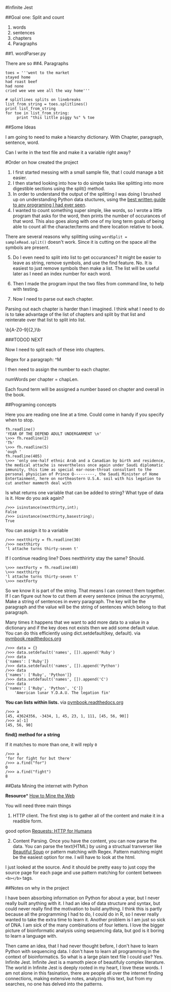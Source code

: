 #Infinite Jest

##Goal one:  Split and count

1. words
2. sentences
3. chapters
4. Paragraphs

##1. wordParser.py

There are so 
##4. Paragraphs

    toes = '''went to the market
    stayed home
    had roast beef
    had none
    cried wee wee wee all the way home'''
     
    # splitlines splits on linebreaks
    list_from_string = toes.splitlines()
    print list_from_string
    for toe in list_from_string:
         print "this little piggy %s" % toe


##Some Ideas

I am going to need to make a hiearchy dictionary.  With Chapter, paragraph, sentence, word.  

Can I write in the text file and make it a variable right away?  


#Order on how created the project

1.  I first started messing with a small sample file, that I could manage a bit easier. 
2.  I then started looking into how to do simple tasks like splitting into more digestible sections using the split() method.
3.  In order to understand the output of the splitting I was doing I brushed up on understanding Python data stuctures, using the [best written guide to any programing I had ever seen](http://pymbook.readthedocs.org/en/latest/datastructure.html#matrixmul-py).  
4. I wanted to count something super simple, like words, so I wrote a little program that asks for the word, then prints the number of occurances of that word. This also goes along with one of my long term goals of being able to count all the character/terms and there location relative to book. 

There are several reasons why splitting using ```wordSplit = sampleRead.split()``` doesn't work. Since it is cutting on the space all the symbols are present. 

5.  Do I even need to split into list to get occurances? It might be easier to leave as string, remove symbols, and use the find feature. No.  It is easiest to just remove symbols then make a list. The list will be useful later as I need an index number for each word. 

6. Then I made the program input the two files from command line, to help with testing. 

7.  Now I need to parse out each chapter. 

Parsing out each chapter is harder than I imagined.  I think what I need to do is to take advantage of the list of chapters and split by that list and reinterate over that list to split into list. 

\b[A-Z0-9]{2,}\b

###TODOD NEXT

Now I need to split each of these into chapters. 

Regex for a paragraph:  ^M

I then need to assign the number to each chapter.  

numWords per chapter = chapLen.

Each found term will be assigned a number based on chapter and overall in the book. 

##Programing concepts

Here you are reading one line at a time. Could come in handy if you specify when to stop.  

    fh.readline()
    'YEAR OF THE DEPEND ADULT UNDERGARMENT \n'
    \>>> fh.readline(2)
    'Th'
    \>>> fh.readline(5)
    'ough '
    fh.readline(405)
    \>>> 'only one-half ethnic Arab and a Canadian by birth and residence, the medical attache is nevertheless once again under Saudi diplomatic immunity, this time as special ear-nose-throat consultant to the personal physician of Prince Q---------, the Saudi Minister of Home Entertainment, here on northeastern U.S.A. soil with his legation to cut another mammoth deal with 

Is what returns one variable that can be added to string?  What type of data is it.  How do you ask again?

    />>> isinstance(nextthirty,int);
    False
    />>> isinstance(nextthirty,basestring);
    True

You can assign it to a variable 

    />>> nextthirty = fh.readline(30)
    />>> nextthirty
    'l attache turns thirty-seven t'

If I continue reading line?  Does nextthirirty stay the same?  Should.

    \>>> nextForty = fh.readline(40)
    \>>> nextthirty
    'l attache turns thirty-seven t'
    \>>> nextForty

So we know it is part of the string. That means I can connect them together. If I can figure out how to cut them at every sentence (minus the acrynyms), Make a string of sentences in every paragraph. The key will be the paragraph and the value will be the string of sentences which belong to that paragraph. 

Many times it happens that we want to add more data to a value in a dictionary and if the key does not exists then we add some default value. You can do this efficiently using dict.setdefault(key, default). via [pymbook.readthedocs.org](http://pymbook.readthedocs.org/en/latest/datastructure.html#dictionaries)

    />>> data = {}
    />>> data.setdefault('names', []).append('Ruby')
    />>> data
    {'names': ['Ruby']}
    />>> data.setdefault('names', []).append('Python')
    />>> data
    {'names': ['Ruby', 'Python']}
    />>> data.setdefault('names', []).append('C')
    />>> data
    {'names': ['Ruby', 'Python', 'C']}
        'American lunar Y.D.A.U. The legation fin'

**You can lists within lists.** via [pymbook.readthedocs.org](http://pymbook.readthedocs.org/en/latest/datastructure.html#dictionaries)

    />>> a
    [45, 43624356, -3434, 1, 45, 23, 1, 111, [45, 56, 90]]
    />>> a[-1]
    [45, 56, 90]


**find() method for a string**

If it matches to more than one, it will reply ```0```

    />>> a
    'for for fight for but there'
    />>> a.find("for")
    0
    />>> a.find("fight")
    8

##Data Mining the internet with Python

**Resource*** [How to Mine the Web](http://www.whosbacon.com/how-to-mine-the-web)

You will need three main things

1. HTTP client.  The first step is to gather all of the content and make it in a readible form.

good option [Requests: HTTP for Humans](http://docs.python-requests.org/en/latest/index.html)

2. Content Parsing.  Once you have the content, you can now parse the data. You can parse the text(HTML) by using a structual tranverser like [Beautiful Soup](http://www.crummy.com/software/BeautifulSoup/) or pattern matching with Regex.  Pattern matching might be the easiest option for me.  I will have to look at the html. 

I just looked at the source.  And it should be pretty easy to just copy the source page for each page and use pattern matching for content between ```<b></b>``` tags.

##Notes on why in the project

I have been absorbing information on Python for about a year, but I never really built anything with it. I had an idea of data structure and syntax, but could never really find the motivation to build anything.  I think this is partly because all the programming I had to do, I could do in R, so I never really wanted to take the extra time to learn it.  Another problem is I am just so sick of DNA.  I am sick of the many combinations of four letters.  I love the bigger picture of bioinformatic analysis using sequencing data, but god is it boring to learn a language with.  

Then came an idea, that I had never thought before, I don't have to learn Python with sequencing data.  I don't have to learn all programming in the context of bioinformatics.  So what is a large plain text file I could use?  Yes. Infinite Jest.  Infinite Jest is a mamoth piece of beautifuly complex literature.  The world in Infinite Jest is deeply rooted in my heart, I love these words. I am not alone in this fasination, there are people all over the internet finding connections, making extensive notes, analyzing this text, but from my searches, no one has delved into the patterns. 
